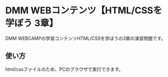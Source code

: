 # DMM WEBコンテンツ【HTML/CSSを学ぼう 3章】
DMM WEBCAMPの学習コンテンツHTML/CSSを学ぼうの3章の演習問題です。
## 使い方
html/cssファイルのため、PCのブラウザで実行できます。